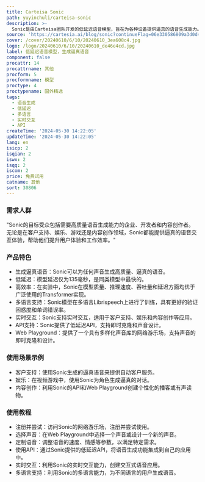```yaml
---
title: Carteisa Sonic
path: yuyinchuli/carteisa-sonic
description: >-
  Sonic是由Carteisa团队开发的低延迟语音模型，旨在为各种设备提供逼真的语音生成能力。该模型利用了创新的状态空间模型架构，以实现高分辨率音频和视频的高效、低延迟生成。Sonic模型的延迟仅为135毫秒，是同类模型中最快的。Carteisa团队专注于优化智能的效率，使它更快、更便宜、更易于访问。Sonic模型的发布，标志着实时对话式AI和长期记忆的计算平台的初步进展，预示着未来AI在实时游戏、客户支持等领域的新体验。
source: 'https://cartesia.ai/blog/sonic?continueFlag=06e330586809a3d0d477c7c5ebfec46d'
cover: /cover/20240610/6/10/20240610_3ea608c4.jpg
logo: /logo/20240610/6/10/20240610_de46e4cd.jpg
label: 低延迟语音模型，生成逼真语音
component: false
procattr: 14
procattrname: 其他
procform: 5
procformname: 模型
proctype: 4
proctypename: 国外精选
tags:
  - 语音生成
  - 低延迟
  - 多语言
  - 实时交互
  - API
createTime: '2024-05-30 14:22:05'
updateTime: '2024-05-30 14:22:05'
lang: en
isicp: 2
isqian: 2
iswx: 2
isqq: 2
iscom: 2
price: 免费试用
catname: 其他
sort: 30806
---
```




### 需求人群
"Sonic的目标受众包括需要高质量语音生成能力的企业、开发者和内容创作者。无论是在客户支持、娱乐、游戏还是内容创作领域，Sonic都能提供逼真的语音交互体验，帮助他们提升用户体验和工作效率。"

### 产品特色
* 生成逼真语音：Sonic可以为任何声音生成高质量、逼真的语音。
* 低延迟：模型延迟仅为135毫秒，是同类模型中最快的。
* 高效率：在实验中，Sonic在模型质量、推理速度、吞吐量和延迟方面均优于广泛使用的Transformer实现。
* 多语言支持：Sonic模型在多语言Librispeech上进行了训练，具有更好的验证困惑度和单词错误率。
* 实时交互：Sonic支持实时交互，适用于客户支持、娱乐和内容创作等应用。
* API支持：Sonic提供了低延迟API，支持即时克隆和声音设计。
* Web Playground：提供了一个具有多样化声音库的网络游乐场，支持声音的即时克隆和设计。

### 使用场景示例
* 客户支持：使用Sonic生成的逼真语音来提供自动客户服务。
* 娱乐：在视频游戏中，使用Sonic为角色生成逼真的对话。
* 内容创作：利用Sonic的API和Web Playground创建个性化的播客或有声读物。

### 使用教程
* 注册并尝试：访问Sonic的网络游乐场，注册并尝试使用。
* 选择声音：在Web Playground中选择一个声音或设计一个新的声音。
* 定制语音：调整语音的速度、情感等参数，以满足特定需求。
* 使用API：通过Sonic提供的低延迟API，将语音生成功能集成到自己的应用中。
* 实时交互：利用Sonic的实时交互能力，创建交互式语音应用。
* 多语言支持：利用Sonic的多语言能力，为不同语言的用户生成语音。

  
